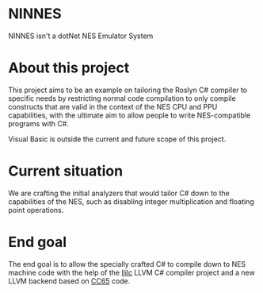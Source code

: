 # NINNES
NINNES isn't a dotNet NES Emulator System
# About this project
This project aims to be an example on tailoring the Roslyn C# compiler to specific needs by restricting normal code compilation to only compile constructs that are valid in the context of the NES CPU and PPU capabilities, with the ultimate aim to allow people to write NES-compatible programs with C#.

Visual Basic is outside the current and future scope of this project.
# Current situation
We are crafting the initial analyzers that would tailor C# down to the capabilities of the NES, such as disabling integer multiplication and floating point operations.
# End goal
The end goal is to allow the specially crafted C# to compile down to NES machine code with the help of the [llilc](https://github.com/dotnet/llilc) LLVM C# compiler project and a new LLVM backend based on [CC65](http://cc65.github.io/cc65/) code.

